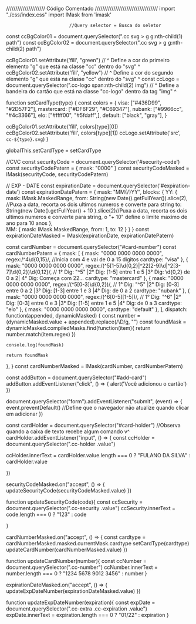 ///////////////////// Código Comentado //////////////////////////////////
import "./css/index.css"
import IMask from 'imask'

                            //Query selector = Busca do seletor
const ccBgColor01 = document.querySelector(".cc svg > g g:nth-child(1) path") 
const ccBgColor02 = document.querySelector(".cc svg > g g:nth-child(2) path") 


ccBgColor01.setAttribute('fill', "green") 
// ^ Define a cor do primeiro elemento "g" que está na classe "cc" dentro do "svg" ^
ccBgColor02.setAttribute('fill', "yellow")
// ^ Define a cor do segundo elemento "g" que está na classe "cc" dentro do "svg" ^
const ccLogo = document.querySelector(".cc-logo span:nth-child(2) img") 
// ^ Define a bandeira do cartão que está na classe "cc-logo" dentro da tag "img" ^

function setCardType(type) {
  const colors = {
    visa: ["#436D99", "#2D57F2"],
    mastercard: ["#DF6F29", "#C69347"],
    nubank: ["#9966cc", "#4c3366"],
    elo: ["#ffff00", "#5fdaff",],
    default: ["black", "gray"],
  } 
  
  ccBgColor01.setAttribute('fill', colors[type][0]) 
  ccBgColor02.setAttribute('fill', colors[type][1])
  ccLogo.setAttribute('src', `cc-${type}.svg`)
}

globalThis.setCardType = setCardType

//CVC
const securityCode = document.querySelector('#security-code')
const securityCodePatern = {
  mask: "0000"
}
const securityCodeMasked = IMask(securityCode, securityCodePatern)

// EXP - DATE
const expirationDate = document.querySelector('#expiration-date')
const expirationDatePatern = {
  mask: "MM{/}YY",
  blocks: {
  YY: {
    mask: IMask.MaskedRange,
    from: String(new Date().getFullYear()).slice(2), //Puxa a data, recorta os dois ultimos numeros e converte para string
    to: String(new Date().getFullYear() + 10 ).slice(2)//Puxa a data, recorta os dois ultimos numeros e converte para string, o "+ 10" define o limite maximo de ano para 10 anos
  },  
  MM: {
    mask: IMask.MaskedRange,
    from: 1,
    to: 12
    }
  }
}
const expirationDateMasked = IMask(expirationDate, expirationDatePatern)

const cardNumber = document.querySelector("#card-number")
const cardNumberPatern = {
  mask: [
    {
      mask: "0000 0000 0000 0000",
      regex:/^4\d{0,15}/, 
//Inicia com 4 e vai de 0 a 15 digitos
      cardtype: "visa"
    },
    {
      mask: "0000 0000 0000 0000",
      regex:/(^5[1-5]\d{0,2}|^22[2-9]\d|^2[3-7]\d{0,2})\d{0,12}/,
// 1° Dig: "^5" |2° Dig: [1-5] entre 1 e 5 |3° Dig: \d{0,2} de 0 a 2| 4° Dig: Começa com 22...
      cardtype: "mastercard"
    },
    {
      mask: "0000 0000 0000 0000",
      regex:/(^5[0-3]\d{0,2})/,
// 1° Dig: "^5" |2° Dig: [0-3] entre 0 a 2 |3° Dig: [1-3] entre 1 e 3 |4° Dig: de 0 a 2
      cardtype: "nubank"
    },
    {
      mask: "0000 0000 0000 0000",
      regex:/(^6[0-5][1-5])/,
// 1° Dig: "^6" |2° Dig: [0-3] entre 0 e 3 |3° Dig: [1-5] entre 1 e 5 |4° Dig: de 0 a 3
      cardtype: "elo"
    },
    {
      mask: "0000 0000 0000 0000",
      cardtype: "default"
    },
  ],
  dispatch: function(appended, dynamicMasked) {
    const number = (dynamicMasked.value + appended).replace(/\D/g, "")
    const foundMask = dynamicMasked.compiledMasks.find(function(item){
      return number.match(item.regex)
    })

    console.log(foundMask)

    return foundMask
  },
}
const cardNumberMasked = IMask(cardNumber, cardNumberPatern)

const addButton = document.querySelector("#add-card") 
addButton.addEventListener("click", () => {
  alert('Você adicionou o cartão')
})

document.querySelector("form").addEventListener("submit", (event) => {
  event.preventDefault() 
//Define que o navegador não atualize quando clicar em adicionar
})

const cardHolder = document.querySelector("#card-holder")
//Observa quando a caixa de texto recebe algum comando v^
cardHolder.addEventListener("input", () => {
  const ccHolder = document.querySelector(".cc-holder .value")
  
  ccHolder.innerText = cardHolder.value.length === 0 ?  "FULANO DA SILVA" : cardHolder.value

}) 

securityCodeMasked.on("accept", () => {
 updateSecurityCode(securityCodeMasked.value)
})

function updateSecurityCode(code){
  const ccSecurity = document.querySelector(".cc-security .value")
    ccSecurity.innerText = code.length === 0 ? "123" : code

}

cardNumberMasked.on("accept", () => {
  const cardtype = cardNumberMasked.masked.currentMask.cardtype
  setCardType(cardtype)
  updateCardNumber(cardNumberMasked.value)
})

function updateCardNumber(number){
  const ccNumber = document.querySelector(".cc-number")
  ccNumber.innerText = number.length === 0 ? "1234 5678 9012 3456" : number
}

expirationDateMasked.on("accept", () => {
  updateExpDateNumber(expirationDateMasked.value)
})

function updateExpDateNumber(expiration){
  const expDate = document.querySelector(".cc-extra .cc-expiration .value")
  expDate.innerText = expiration.length === 0 ? "01/22" : expiration
}